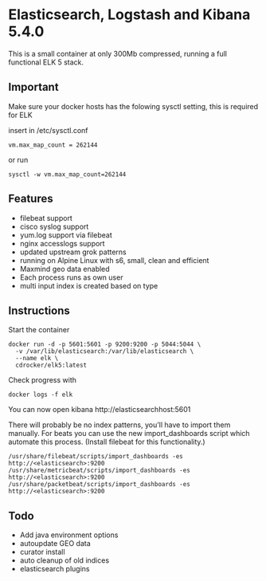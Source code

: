 # Elasticsearch, Logstash and Kibana 5.4.0

This is a small container at only 300Mb compressed, running a full functional ELK 5 stack.

## Important

Make sure your docker hosts has the folowing sysctl setting, this is required for ELK

insert in /etc/sysctl.conf

```
vm.max_map_count = 262144
```

or run

```
sysctl -w vm.max_map_count=262144
```

## Features

* filebeat support
* cisco syslog support
* yum.log support via filebeat
* nginx accesslogs support
* updated upstream grok patterns
* running on Alpine Linux with s6, small, clean and efficient
* Maxmind geo data enabled
* Each process runs as own user
* multi input index is created based on type

## Instructions

Start the container

```
docker run -d -p 5601:5601 -p 9200:9200 -p 5044:5044 \
  -v /var/lib/elasticsearch:/var/lib/elasticsearch \
  --name elk \
  cdrocker/elk5:latest
```

Check progress with

```
docker logs -f elk
```

You can now open kibana http://elasticsearchhost:5601

There will probably be no index patterns, you'll have to import them manually. For beats you can use the new import_dashboards script which automate this process. (Install filebeat for this functionality.)

```
/usr/share/filebeat/scripts/import_dashboards -es http://<elasticsearch>:9200
/usr/share/metricbeat/scripts/import_dashboards -es http://<elasticsearch>:9200
/usr/share/packetbeat/scripts/import_dashboards -es http://<elasticsearch>:9200
```

## Todo

* Add java environment options
* autoupdate GEO data
* curator install
* auto cleanup of old indices
* elasticsearch plugins

